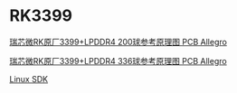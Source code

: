 # RK3399

[瑞芯微RK原厂3399+LPDDR4 200球参考原理图 PCB Allegro](https://download.csdn.net/download/layuetian2011/11112028)


[瑞芯微RK原厂3399+LPDDR4 336球参考原理图 PCB Allegro](https://download.csdn.net/download/layuetian2011/11112024?ops_request_misc=%257B%2522request%255Fid%2522%253A%2522162297170316780262511434%2522%252C%2522scm%2522%253A%252220140713.130102334..%2522%257D&request_id=162297170316780262511434&biz_id=1&utm_medium=distribute.pc_search_result.none-task-download-2~download~baidu_landing_v2~default-1-11112024.pc_v2_rank_dl_default&utm_term=LPDDR4+336&spm=1018.2226.3001.4451)

[Linux SDK](https://bbs.16rd.com/thread-478061-1-1.html)
